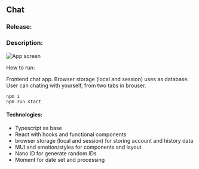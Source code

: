 ## Chat

### Release:

### Description:

![App screen](https://user-images.githubusercontent.com/67905360/208751384-44a789aa-9988-4915-9ab7-c00b3c88a240.png)

How to run:

Frontend chat app. Browser storage (local and session) uses as database. User can chating with yourself, from two tabs in brouser.

```
npm i
npm run start
```

#### Technologies:
 - Typescript as base
 - React with hooks and functional components
 - browser storage (local and session) for storing account and history data
 - MUI and emotion/styles for components and layout
 - Nano ID for generate random IDs
 - Moment for date set and processing
